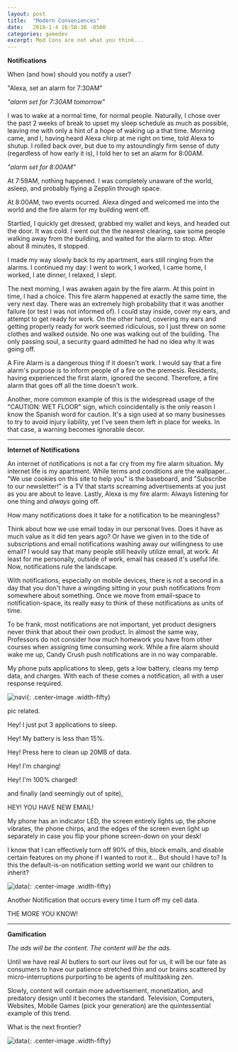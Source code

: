 ```yaml
---
layout: post
title:  "Modern Conveniences"
date:   2018-1-4 16:58:38 -0500
categories: gamedev
excerpt: Mod Cons are not what you think...
---
```


**Notifications**

When (and how) should you notify a user?

"Alexa, set an alarm for 7:30AM"

*"alarm set for 7:30AM tomorrow"*

I was to wake at a normal time, for normal people. Naturally, I chose over the past 2 weeks of break to upset my sleep schedule as much as possible, leaving me with only a hint of a hope of waking up a that time. Morning came, and I, having heard Alexa chirp at me right on time, told Alexa to shutup. I rolled back over, but due to my astoundingly firm sense of duty (regardless of how early it is), I told her to set an alarm for 8:00AM.

*"alarm set for 8:00AM"*

At 7:59AM, nothing happened. I was completely unaware of the world, asleep, and probably flying a Zepplin through space.

At 8:00AM, two events ocurred. Alexa dinged and welcomed me into the world and the fire alarm for my building went off.

Startled, I quickly get dressed, grabbed my wallet and keys, and headed out the door. It was cold. I went out the the nearest clearing, saw some people walking away from the building, and waited for the alarm to stop. After about 8 minutes, it stopped.

I made my way slowly back to my apartment, ears still ringing from the alarms. I continued my day: I went to work, I worked, I came home, I worked, I ate dinner, I relaxed, I slept.

The next morning, I was awaken again by the fire alarm. At this point in time, I had a choice. This fire alarm happened at exactly the same time, the very next day. There was an extremely high probability that it was another failure (or test I was not informed of). I could stay inside, cover my ears, and attempt to get ready for work. On the other hand, covering my ears and getting properly ready for work seemed ridiculous, so I just threw on some clothes and walked outside. No one was walking out of the building. The only passing soul, a security guard admitted he had no idea why it was going off.

A Fire Alarm is a dangerous thing if it doesn't work.
I would say that a fire alarm's purpose is to inform people of a fire on the premesis. Residents, having experienced the first alarm, ignored the second. Therefore, a fire alarm that goes off all the time doesn't work.

Another, more common example of this is the widespread usage of the "CAUTION: WET FLOOR" sign, which coincidentally is the only reason I know the Spanish word for caution. It's a sign used at so many businesses to try to avoid injury liability, yet I've seen them left in place for weeks. In that case, a warning becomes ignorable decor.

---


**Internet of Notifications**

An internet of notifications is not a far cry from my fire alarm situation. My internet life is my apartment. While terms and conditions are the wallpaper... "We use cookies on this site to help you" is the baseboard, and "Subscribe to our newsletter!" is a TV that starts screaming advertisements at you just as you are about to leave. Lastly, Alexa is my fire alarm: Always listening for one thing and *always* going off.

How many notifications does it take for a notification to be meaningless?

Think about how we use email today in our personal lives. Does it have as much value as it did ten years ago? Or have we given in to the tide of subscriptions and email notifications washing away our willingness to use email?
I would say that many people still heavily utilize email, at work. At least for me personally, outside of work, email has ceased it's useful life. Now, notifications rule the landscape.

With notifications, especially on mobile devices, there is not a second in a day that you don't have a wingding sitting in your push notifications from somewhere about something. Once we move from email-space to notification-space, its really easy to think of these notifications as units of time.  

To be frank, most notifications are not important, yet product designers never think that about their own product. In almost the same way, Professors do not consider how much homework you have from other courses when assigning time consuming work. While a fire alarm should wake me up, Candy Crush push notifications are in no way comparable.

My phone puts applications to sleep, gets a low battery, cleans my temp data, and charges. With each of these comes a notification, all with a user response required.

![navi]({{site.url}}/assets/gamedev/navi.jpg){: .center-image .width-fifty}

pic related.

Hey! I just put 3 applications to sleep.

Hey! My battery is less than 15%.

Hey! Press here to clean up 20MB of data.

Hey! I'm charging!

Hey! I'm 100% charged!

and finally (and seemingly out of spite),

HEY! YOU HAVE NEW EMAIL!

My phone has an indicator LED, the screen entirely lights up, the phone vibrates, the phone chirps, and the edges of the screen even light up separately in case you flip your phone screen-down on your desk!

I know that I can effectively turn off 90% of this, block emails, and disable certain features on my phone if I wanted to root it... But should I have to? Is this the default-is-on notification setting world we want our children to inherit?

![data]({{site.url}}/assets/gamedev/data_not.png){: .center-image .width-fifty}

Another Notification that occurs every time I turn off my cell data.

THE MORE YOU KNOW!


---


**Gamification**

*The ads will be the content.
The content will be the ads.*

Until we have real AI butlers to sort our lives out for us, it will be our fate as consumers to have our patience stretched thin and our brains scattered by micro-interruptions purporting to be agents of multitasking zen.

Slowly, content will contain more advertisement, monetization, and predatory design until it becomes the standard. Television, Computers, Websites, Mobile Games (pick your generation) are the quintessential example of this trend.

What is the next frontier?


![data]({{site.url}}/assets/gamedev/spider.png){: .center-image .width-fifty}
